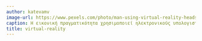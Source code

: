 ```yaml
---
author: katevamv
image-url: https://www.pexels.com/photo/man-using-virtual-reality-headset-doing-an-action-1261820/
caption: Η εικονική πραγματικότητα χρησιμοποιεί ηλεκτρονικούς υπολογιστές,για να δημιουργήσει και να προσομοιώσει πραγματικά ή μη περιβάλλοντα,από τα οποία ο χρήστης έχει την ψευδαίσθηση ότι περιβάλλεται και στα οποία μπορεί να κινηθεί ελεύθερα.
title: virtual-reality
---
```

